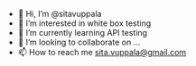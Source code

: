 - 👋 Hi, I’m @sitavuppala
- 👀 I’m interested in white box testing
- 🌱 I’m currently learning API testing
- 💞️ I’m looking to collaborate on ...
- 📫 How to reach me sita.vuppala@gmail.com

<!---
sitavuppala/sitavuppala is a ✨ special ✨ repository because its `README.md` (this file) appears on your GitHub profile.
You can click the Preview link to take a look at your changes.
--->
